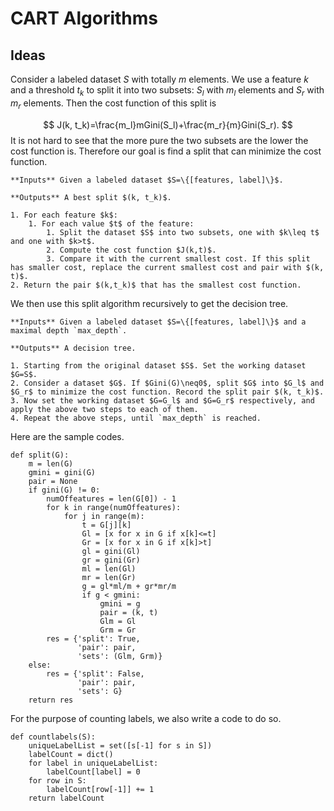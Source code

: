 # CART Algorithms 

## Ideas
Consider a labeled dataset $S$ with totally $m$ elements. We use a feature $k$ and a threshold $t_k$ to split it into two subsets: $S_l$ with $m_l$ elements and $S_r$ with $m_r$ elements. Then the cost function of this split is

$$
J(k, t_k)=\frac{m_l}mGini(S_l)+\frac{m_r}{m}Gini(S_r).
$$
It is not hard to see that the more pure the two subsets are the lower the cost function is. Therefore our goal is find a split that can minimize the cost function.


```{prf:algorithm} Split the Dataset
**Inputs** Given a labeled dataset $S=\{[features, label]\}$.

**Outputs** A best split $(k, t_k)$.

1. For each feature $k$:
    1. For each value $t$ of the feature:
        1. Split the dataset $S$ into two subsets, one with $k\leq t$ and one with $k>t$.
        2. Compute the cost function $J(k,t)$. 
        3. Compare it with the current smallest cost. If this split has smaller cost, replace the current smallest cost and pair with $(k, t)$.
2. Return the pair $(k,t_k)$ that has the smallest cost function.
```

We then use this split algorithm recursively to get the decision tree.


````{prf:algorithm} Classification and Regression Tree, CART
**Inputs** Given a labeled dataset $S=\{[features, label]\}$ and a maximal depth `max_depth`.

**Outputs** A decision tree.

1. Starting from the original dataset $S$. Set the working dataset $G=S$.
2. Consider a dataset $G$. If $Gini(G)\neq0$, split $G$ into $G_l$ and $G_r$ to minimize the cost function. Record the split pair $(k, t_k)$.
3. Now set the working dataset $G=G_l$ and $G=G_r$ respectively, and apply the above two steps to each of them.
4. Repeat the above steps, until `max_depth` is reached.
````
Here are the sample codes.

```{code-block} python
def split(G):
    m = len(G)
    gmini = gini(G)
    pair = None
    if gini(G) != 0:
        numOffeatures = len(G[0]) - 1
        for k in range(numOffeatures):
            for j in range(m):
                t = G[j][k]
                Gl = [x for x in G if x[k]<=t]
                Gr = [x for x in G if x[k]>t]
                gl = gini(Gl)
                gr = gini(Gr)
                ml = len(Gl)
                mr = len(Gr)
                g = gl*ml/m + gr*mr/m
                if g < gmini:
                    gmini = g
                    pair = (k, t)
                    Glm = Gl
                    Grm = Gr
        res = {'split': True,
               'pair': pair,
               'sets': (Glm, Grm)}
    else:
        res = {'split': False,
               'pair': pair,
               'sets': G}
    return res
```

For the purpose of counting labels, we also write a code to do so.

```{code-block} python
def countlabels(S):
    uniqueLabelList = set([s[-1] for s in S])
    labelCount = dict()
    for label in uniqueLabelList:
        labelCount[label] = 0
    for row in S:
        labelCount[row[-1]] += 1
    return labelCount
```